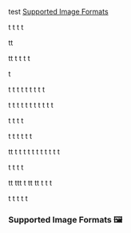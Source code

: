 test
[Supported Image Formats](#supported-image-formats)

t
t
t
t

tt

tt
t
t
t
t

t


t
t
t
t
t
t
t
t
t

t
t
t
t
t
t
t
t
t
t
t

t
t
t
t

t
t
t
t
t
t

tt
t
t
t
t
t
t
t
t
t
t
t

t
t
t
t

tt
ttt
t
tt
tt
t
t
t

t
t
t
t
t



### Supported Image Formats 🖼️
